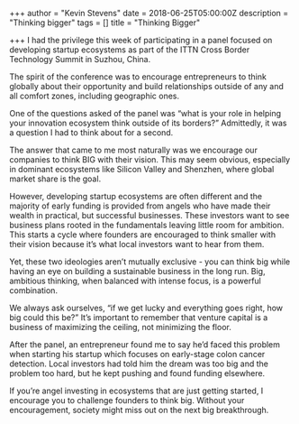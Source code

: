 +++
author = "Kevin Stevens"
date = 2018-06-25T05:00:00Z
description = "Thinking bigger"
tags = []
title = "Thinking Bigger"

+++
I had the privilege this week of participating in a panel focused on developing startup ecosystems as part of the ITTN Cross Border Technology Summit in Suzhou, China. 

The spirit of the conference was to encourage entrepreneurs to think globally about their opportunity and build relationships outside of any and all comfort zones, including geographic ones. 

One of the questions asked of the panel was “what is your role in helping your innovation ecosystem think outside of its borders?” Admittedly, it was a question I had to think about for a second.

The answer that came to me most naturally was we encourage our companies to think BIG with their vision. This may seem obvious, especially in dominant ecosystems like Silicon Valley and Shenzhen, where global market share is the goal.

However, developing startup ecosystems are often different and the majority of early funding is provided from angels who have made their wealth in practical, but successful businesses. These investors want to see business plans rooted in the fundamentals leaving little room for ambition. This starts a cycle where founders are encouraged to think smaller with their vision because it’s what local investors want to hear from them.

Yet, these two ideologies aren’t mutually exclusive - you can think big while having an eye on building a sustainable business in the long run. Big, ambitious thinking, when balanced with intense focus, is a powerful combination. 

We always ask ourselves, “if we get lucky and everything goes right, how big could this be?” It’s important to remember that venture capital is a business of maximizing the ceiling, not minimizing the floor. 

After the panel, an entrepreneur found me to say he’d faced this problem when starting his startup which focuses on early-stage colon cancer detection. Local investors had told him the dream was too big and the problem too hard, but he kept pushing and found funding elsewhere. 

If you’re angel investing in ecosystems that are just getting started, I encourage you to challenge founders to think big. Without your encouragement, society might miss out on the next big breakthrough.